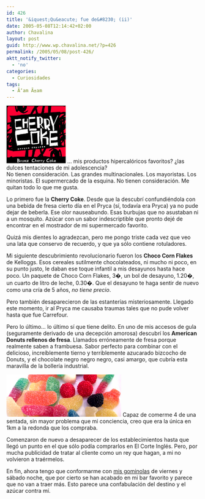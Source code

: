 ```yaml
---
id: 426
title: '&iquest;Qu&eacute; fue de&#8230; (ii)'
date: 2005-05-08T12:14:42+02:00
author: Chavalina
layout: post
guid: http://www.wp.chavalina.net/?p=426
permalink: /2005/05/08/post-426/
aktt_notify_twitter:
  - 'no'
categories:
  - Curiosidades
tags:
  - Ã‘am Ã±am
---
```

<img class="imgizqda" src="/imagenes/fotos/cherrycoke.jpg" alt="Cherry Coke" /> &#8230; mis productos hipercalóricos favoritos? ¿las dulces tentaciones de mi adolescencia?  
No tienen consideración. Las grandes multinacionales. Los mayoristas. Los minoristas. El supermercado de la esquina. No tienen consideración. Me quitan todo lo que me gusta.

Lo primero fue la **Cherry Coke**. Desde que la descubrí confundiéndola con una bebida de fresa cierto día en el Pryca (sí, todavía era Pryca) ya no pude dejar de beberla. Ese olor nauseabundo. Esas burbujas que no asustaban ni a un mosquito. Azúcar con un sabor indescriptible que pronto dejé de encontrar en el mostrador de mi supermercado favorito.

Quizá mis dientes lo agradezcan, pero me pongo triste cada vez que veo una lata que conservo de recuerdo, y que ya sólo contiene rotuladores.

Mi siguiente descubrimiento revolucionario fueron los **Choco Corn Flakes** de Kelloggs. Esos cereales sutilmente chocolateados, ni mucho ni poco, en su punto justo, le daban ese toque infantil a mis desayunos hasta hace poco. Un paquete de Choco Corn Flakes, 3�, un bol de desayuno, 1.20�, un cuarto de litro de leche, 0.30�. Que el desayuno te haga sentir de nuevo como una cría de 5 años, _no tiene precio_.

Pero también desaparecieron de las estanterías misteriosamente. Llegado este momento, ir al Pryca me causaba traumas tales que no pude volver hasta que fue Carrefour.

Pero lo último&#8230; lo último sí que tiene delito. En uno de mis accesos de gula (seguramente derivado de una decepción amorosa) descubrí los **American Donuts rellenos de fresa**. Llamados erróneamente de fresa porque realmente saben a frambuesa. Sabor perfecto para combinar con el delicioso, increíblemente tierno y terriblemente azucarado bizcocho de Donuts, y el chocolate negro negro negro, casi amargo, que cubría esta maravilla de la bollería industrial.

<img class="imgizqda" src="/imagenes/fotos/minigominolas.jpg" alt="Mis gominolas de fin de semana" /> Capaz de comerme 4 de una sentada, sin mayor problema que mi conciencia, creo que era la única en 1km a la redonda que los compraba.

Comenzaron de nuevo a desaparecer de los establecimientos hasta que llegó un punto en el que sólo podía comprarlos en El Corte Inglés. Pero, por mucha publicidad de tratar al cliente como un rey que hagan, a mi no volvieron a traérmelos.

En fin, ahora tengo que conformarme con <a href="http://www.chavalina.net/comentar.php?idpost=393&q=viernes" target="_blank">mis gominolas</a> de viernes y sábado noche, que por cierto se han acabado en mi bar favorito y parece que no van a traer más. Esto parece una confabulación del destino y el azúcar contra mí.